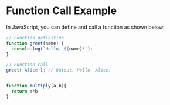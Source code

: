 # Function Call Example

In JavaScript, you can define and call a function as shown below:

```javascript
// Function definition
function greet(name) {
  console.log(`Hello, ${name}!`);
}

// Function call
greet('Alice'); // Output: Hello, Alice!


function multiply(a,b){
  return a*b
}
```